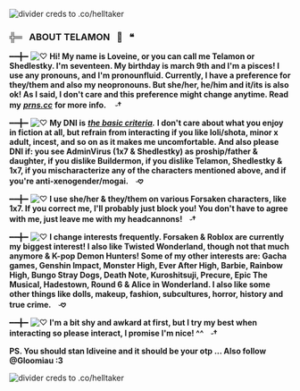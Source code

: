 ![divider creds to .co/helltaker ](https://files.catbox.moe/x4awcr.png)
###  ╬═⠀ABOUT TELAMON⠀🪽⠀❝

━━╋━ ![♡](https://files.catbox.moe/i65pc2.gif) **Hi! My name is Loveine, or you can call me Telamon or Shedlestky. I'm seventeen. My birthday is march 9th and I'm a pisces! I use any pronouns, and I'm pronounfluid. Currently, I have a preference for they/them and also my neopronouns. But she/her, he/him and it/its is also ok! As I said, I don't care and this preference might change anytime. Read my** ***[prns.cc](https://pronouns.cc/@IDIVEINE)*** **for more info. ㅤ𝆤†**

━━╋━ ![♡](https://files.catbox.moe/wu05ak.gif) **My DNI is** ***[the basic criteria](https://dni-criteria.carrd.co/).*** **I don't care about what you enjoy in fiction at all, but refrain from interacting if you like loli/shota, minor x adult, incest, and so on as it makes me uncomfortable. And also please DNI if: you see AdminVirus (1x7 & Shedlestky) as proship/father & daughter, if you dislike Buildermon, if you dislike Telamon, Shedlestky & 1x7, if you mischaracterize any of the characters mentioned above, and if you're anti-xenogender/mogai.ㅤ𝆤𖹭**

━━╋━ ![♡](https://files.catbox.moe/i65pc2.gif) **I use she/her & they/them on various Forsaken characters, like 1x7. If you correct me, I'll probably just block you! You don't have to agree with me, just leave me with my headcannons!ㅤ𝆤†**

━━╋━ ![♡](https://files.catbox.moe/wu05ak.gif) **I change interests frequently. Forsaken & Roblox are currently my biggest interest! I also like Twisted Wonderland, though not that much anymore & K-pop Demon Hunters! Some of my other interests are: Gacha games, Genshin Impact, Monster High, Ever After High, Barbie, Rainbow High, Bungo Stray Dogs, Death Note, Kuroshitsuji, Precure, Epic The Musical, Hadestown, Round 6 & Alice in Wonderland. I also like some other things like dolls, makeup, fashion, subcultures, horror, history and true crime.ㅤ𝆤𖹭**

━━╋━ ![♡](https://files.catbox.moe/i65pc2.gif) **I'm a bit shy and awkard at first, but I try my best when interacting so please interact, I promise I'm nice! ^^ㅤ𝆤†**

**PS. You should stan Idiveine and it should be your otp ... Also follow @Gloomiau :3**

![divider creds to .co/helltaker](https://files.catbox.moe/xdwjzk.png)
